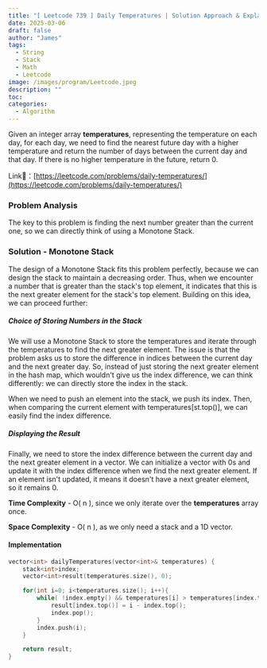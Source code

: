 ```yaml
---
title: "[ Leetcode 739 ] Daily Temperatures | Solution Approach & Explanation"
date: 2025-03-06
draft: false
author: "James"
tags:
  - String
  - Stack
  - Math
  - Leetcode
image: /images/program/Leetcode.jpeg
description: ""
toc: 
categories:
  - Algorithm
---
```


Given an integer array **temperatures**, representing the temperature on each day, for each day, we need to find the nearest future day with a higher temperature and return the number of days between the current day and that day. If there is no higher temperature in the future, return 0.

Link🔗：[https://leetcode.com/problems/daily-temperatures/](https://leetcode.com/problems/daily-temperatures/)

### **Problem Analysis**

The key to this problem is finding the next number greater than the current one, so we can directly think of using a Monotone Stack.

### **Solution - Monotone Stack**

The design of a Monotone Stack fits this problem perfectly, because we can design the stack to maintain a decreasing order. Thus, when we encounter a number that is greater than the stack's top element, it indicates that this is the next greater element for the stack's top element. Building on this idea, we can proceed further:

##### **Choice of Storing Numbers in the Stack**

We will use a Monotone Stack to store the temperatures and iterate through the temperatures to find the next greater element. The issue is that the problem asks us to store the difference in indices between the current day and the next greater day. So, instead of just storing the next greater element in the hash map, which wouldn't give us the index difference, we can think differently: we can directly store the index in the stack.

When we need to push an element into the stack, we push its index. Then, when comparing the current element with temperatures[st.top()], we can easily find the index difference.

##### **Displaying the Result**

Finally, we need to store the index difference between the current day and the next greater element in a vector. We can initialize a vector with 0s and update it with the index difference when we find the next greater element. If an element isn't updated, it means it doesn't have a next greater element, so it remains 0.

**Time Complexity** - O( n ), since we only iterate over the **temperatures** array once.

**Space Complexity** - O( n ), as we only need a stack and a 1D vector.

#### **Implementation**
```cpp
vector<int> dailyTemperatures(vector<int>& temperatures) {
    stack<int>index;
    vector<int>result(temperatures.size(), 0);

    for(int i=0; i<temperatures.size(); i++){
        while( !index.empty() && temperatures[i] > temperatures[index.top()]) {
            result[index.top()] = i - index.top();
            index.pop();
        }
        index.push(i);
    }

    return result;
}
```


